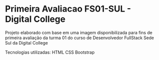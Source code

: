 # Primeira Avaliacao FS01-SUL - Digital College

Projeto elaborado com base em uma imagem disponibilizada para fins de primeira avaliação da turma 01 do curso
de Desenvolvedor FullStack Sede Sul da Digital College

Tecnologias utilizadas:
HTML
CSS
Bootstrap
